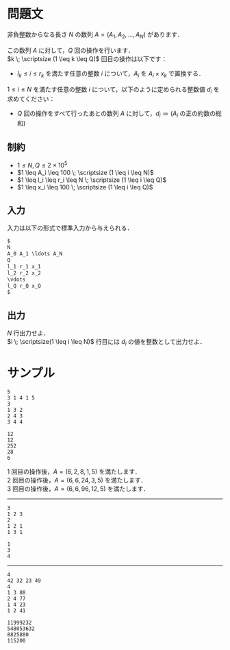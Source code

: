 問題文
=====
非負整数からなる長さ $N$ の数列 $A = (A_1, A_2, ..., A_N)$ があります．  

この数列 $A$ に対して，$Q$ 回の操作を行います．  
$k \; \scriptsize (1 \leq k \leq Q)$ 回目の操作は以下です：
- $l_k \leq i \leq r_k$ を満たす任意の整数 $i$ について，$A_i$ を $A_i \times x_k$ で置換する．

$1 \leq i \leq N$ を満たす任意の整数 $i$ について，以下のように定められる整数値 $d_i$ を求めてください：
- $Q$ 回の操作をすべて行ったあとの数列 $A$ に対して，$d_i \coloneqq (A_i$ の正の約数の総和$)$

制約
-----
- $1 \leq N,Q \leq 2 \times 10^5$
- $1 \leq A_i \leq 100 \; \scriptsize (1 \leq i \leq N)$
- $1 \leq l_i \leq r_i \leq N \; \scriptsize (1 \leq i \leq Q)$
- $1 \leq x_i \leq 100 \; \scriptsize (1 \leq i \leq Q)$

入力
-----
入力は以下の形式で標準入力から与えられる．
```md
$
N
A_0 A_1 \ldots A_N
Q
l_1 r_1 x_1
l_2 r_2 x_2
\vdots
l_Q r_Q x_Q
$ 
```

出力
-----
$N$ 行出力せよ．  
$i \; \scriptsize(1 \leq i \leq N)$ 行目には $d_i$ の値を整数として出力せよ．

サンプル
=====
```入力例1
5
3 1 4 1 5
3
1 3 2
2 4 3
3 4 4
```
```出力例1
12
12
252
28
6
```

$1$ 回目の操作後，$A = (6, 2, 8, 1, 5)$ を満たします．  
$2$ 回目の操作後，$A = (6, 6, 24, 3, 5)$ を満たします．  
$3$ 回目の操作後，$A = (6, 6, 96, 12, 5)$ を満たします．  

---
```入力例2
3
1 2 3
2
1 2 1
1 3 1
```
```出力例2
1
3
4
```

---
```入力例3
4
42 32 23 49
4
1 3 88
2 4 77
1 4 23
1 2 41
```
```出力例3
11999232
548053632
8825880
115200
```
